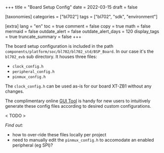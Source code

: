 +++
title = "Board Setup Config"
date = 2022-03-15
draft = false

[taxonomies]
categories = ["bl702"]
tags = ["bl702", "sdk", "environment"]

[extra]
lang = "en"
toc = true
comment = false
copy = true
math = false
mermaid = false
outdate_alert = false
outdate_alert_days = 120
display_tags = true
truncate_summary = false
+++

The board setup configuration is included in the path ```components/platform/soc/bl702/bl702_std/BSP_Board```. In our case it's the ```bl702_evb``` sub directory. It houses three files:

- ```clock_config.h```
- ```peripheral_config.h``` 
- ```pinmux_config.h``` 

The ```clock_config.h``` can be used as-is for our board XT-ZB1 without any changes.

The complimentary online [GUI Tool](https://dev.bouffalolab.com/media/config/index.html) is handy for new users to intuitively generate these config files according to desired custom configurations.

< TODO >

*Find out:*
- how to over-ride these files locally per project
- need to manually edit the ```pinmux_config.h``` to accomodate an enabled peripheral (eg SPI)?

